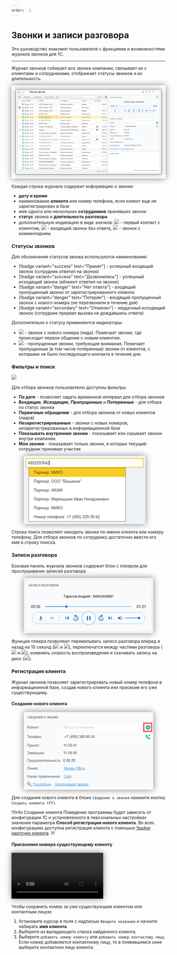 ```yaml
---
order: -1
---
```


# Звонки и записи разговора

Это руководство знакомит пользователя с функциями и возможностями журнала звонков для 1С.

---

Журнал звонков собирает все звонки компании, связывает их с клиентами и сотрудниками, отображает статусы
звонков и их длительность.

[<img src="/assets/journal/overall-preview.png" style="box-shadow: 0 0 20px 0 grey">](~/assets/journal/overall.png)

Каждая строка журнала содержит информацию о звонке:
- **дату и время**
- наименование **клиента** или номер телефона, если клиент еще не зарегистрирован в базе
- имя одного или нескольких **сотрудников** принявших звонок
- **статус** звонка и **длительность разговора**
- дополнительную индикацию в виде значков: ![](~/assets/journal/new-customer.png) - первый контакт с
  клиентом, ![](~/assets/journal/warning.png) - входящий звонок без ответа, ![](~/assets/journal/comment.png) -
  звонок с комментарием.
  
### Статусы звонков

Для обозначения статусов звонка используются наименования:
- [!badge variant="success" text="Принят"] - успешный входящий звонок (сотрудник ответил на звонок)
- [!badge variant="success" text="Дозвонились"] - успешный исходящий звонок (абонент ответил на звонок)
- [!badge variant="danger" text="Нет ответа"] - входящий пропущенный звонок от зарегистрированного клиента
- [!badge variant="danger" text="Потерян"] - входящий пропущенный звонок с нового номера (не перезвонили в течение дня)
- [!badge variant="secondary" text="Отменен"] - неудачный исходящий звонок (сотрудник прервал вызова не дождавшись
  ответа) 

Дополнительно к статусу применяются индикаторы:
- ![](~/assets/journal/new-customer.png) - звонок с нового номера (лида). Помечает звонки, где происходит первое общение
  с новым клиентом.
- ![](~/assets/journal/warning.png) - пропущенные звонки, требующие внимания. Помечает пропущенные (в том числе
  потерянные) звонки от клиентов, с которыми не было последующего контакта в течение дня.

### Фильтры и поиск

![](~/assets/journal/filters.png)

Для отбора звонков пользователю доступны фильтры:
- **По дате** - позволяет задать временной интервал для отбора звонков
- **Входящие**, **Исходящие**, **Пропущенные** и **Потерянные** - для отбора по статус звонка
- **Первичные обращения** - для отбора звонков от новых клиентов (лидов)
- **Незарегистрированные** - звонки с новых номеров, незарегистрированных в информационной базе
- **Показывать внутренние звонки** - показывает или скрывает звонки внутри компании.
- **Мои звонки** - показывает только звонки, в которых текущий сотрудник принимал участие

<figure class="content-center">
  <img  src="/assets/journal/search.png" style="box-shadow: 0 0 20px 0 grey">
</figure>

Строка поиск позволяет находить звонки по имени клиента или номеру телефону. Для отбора звонков по сотруднику
достаточно ввести его имя в строку поиска.

### Записи разговора

Боковая панель журнала звонков содержит блок с плеером для прослушивания записей разговора.

<figure class="content-center">
  <img  src="/assets/journal/records.png" style="box-shadow: 0 0 20px 0 grey">
</figure>

Функции плеера позволяют перематывать записи разговора вперед и назад на 10 секунд
(![](~/assets/journal/replay-10.png) и ![](~/assets/journal/forward-10.png)), переключатся между частями
разговора (![](~/assets/journal/skip-previous.png) и ![](~/assets/journal/skip-next.png)),
изменять скорость воспроизведения и скачивать запись на диск (![](~/assets/journal/download.png)).

### Регистрация клиента

Журнал звонков позволяет зарегистрировать новый номер телефона в информационной базе, создав нового клиента или
присвоив его уже существующему.

#### Создание нового клиента

<figure class="content-center">
  <img  src="/assets/journal/customer-creation.png" style="box-shadow: 0 0 20px 0 grey">
</figure>

Для создания нового клиента в блоке `Сведения о звонке` нажмите кнопку `Создать клиента (F7)`.

!!!info Создание клиента
Поведение программы
будет зависеть от конфигурации 1С и установленного в персональных настройках значения параметра
**Способ регистрации нового клиента**. Во всех конфигурациях доступна регистрация клиента с помошью
[!badge карточки клиента](~/user-guides/panel/customer-creation).
!!!

#### Присвоение номера существующему клиенту

<video autoplay loop style="box-shadow: 0px 0px 20px 0px grey">
 <source src="/assets/journal/phone-assign-748.mp4">
</video>

<br>

Чтобы сохранить номер за уже существующим клиентом или контактным лицом:
1. Установите курсор в поле с надписью `Введите название` и начните набирать **имя клиента**.
2. Выберите из выпадающего списка найденного клиента.
3. Выберите `добавить номер клиенту` или `добавить номер контактому лицу`. Если номер добавляется контактному лицу,
   то в появившемся окне выберите контактное лицо клиента. 
